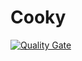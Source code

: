 # Cooky

[![Quality Gate](http://sonarqube.it.dh-karlsruhe.de/api/badges/gate?key=CookyAppSonar)](http://sonarqube.it.dh-karlsruhe.de/overview?id=CookyAppSonar)
